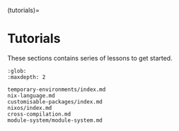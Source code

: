 (tutorials)=
# Tutorials

These sections contains series of lessons to get started.

```{toctree}
:glob:
:maxdepth: 2

temporary-environments/index.md
nix-language.md
customisable-packages/index.md
nixos/index.md
cross-compilation.md
module-system/module-system.md
```
